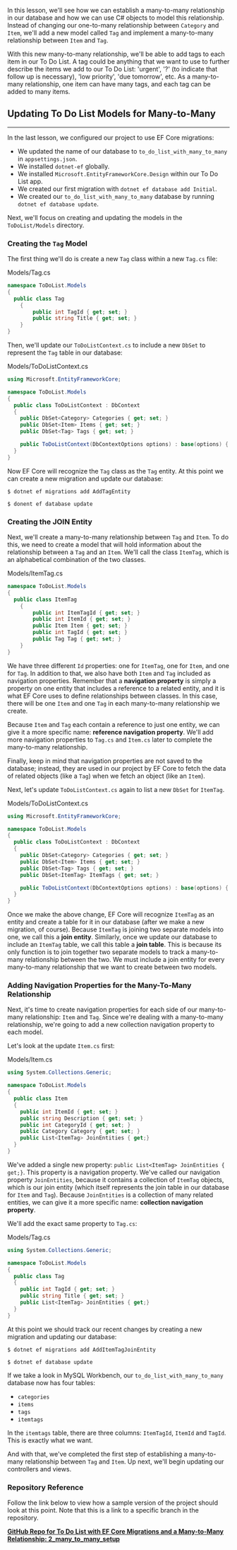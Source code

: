 In this lesson, we'll see how we can establish a many-to-many relationship in our database and how we can use C# objects to model this relationship. Instead of changing our one-to-many relationship between `Category` and `Item`, we'll add a new model called `Tag` and implement a many-to-many relationship between `Item` and `Tag`.

With this new many-to-many relationship, we'll be able to add tags to each item in our To Do List. A tag could be anything that we want to use to further describe the items we add to our To Do List: 'urgent', '?' (to indicate that follow up is necessary), 'low priority', 'due tomorrow', etc. As a many-to-many relationship, one item can have many tags, and each tag can be added to many items. 

## Updating To Do List Models for Many-to-Many
---

In the last lesson, we configured our project to use EF Core migrations:

* We updated the name of our database to `to_do_list_with_many_to_many` in `appsettings.json`.
* We installed `dotnet-ef` globally.
* We installed `Microsoft.EntityFrameworkCore.Design` within our To Do List app. 
* We created our first migration with `dotnet ef database add Initial`.
* We created our `to_do_list_with_many_to_many` database by running `dotnet ef database update`.

Next, we'll focus on creating and updating the models in the `ToDoList/Models` directory. 

### Creating the `Tag` Model

The first thing we'll do is create a new `Tag` class within a new `Tag.cs` file:

<div class="filename">Models/Tag.cs</div>

```csharp
namespace ToDoList.Models
{
  public class Tag
    {
        public int TagId { get; set; }
        public string Title { get; set; }
    }
}
```

Then, we'll update our `ToDoListContext.cs` to include a new `DbSet` to represent the `Tag` table in our database:

<div class="filename">Models/ToDoListContext.cs</div>

```csharp
using Microsoft.EntityFrameworkCore;

namespace ToDoList.Models
{
  public class ToDoListContext : DbContext
  {
    public DbSet<Category> Categories { get; set; }
    public DbSet<Item> Items { get; set; }
    public DbSet<Tag> Tags { get; set; }

    public ToDoListContext(DbContextOptions options) : base(options) { }
  }
}
```

Now EF Core will recognize the `Tag` class as the `Tag` entity. At this point we can create a new migration and update our database:

```
$ dotnet ef migrations add AddTagEntity
```

```
$ donent ef database update
```

### Creating the JOIN Entity

Next, we'll create a many-to-many relationship between `Tag` and `Item`. To do this, we need to create a model that will hold information about the relationship between a `Tag` and an `Item`. We'll call the class `ItemTag`, which is an alphabetical combination of the two classes. 

<div class="filename">Models/ItemTag.cs</div>

```csharp
namespace ToDoList.Models
{
  public class ItemTag
    {       
        public int ItemTagId { get; set; }
        public int ItemId { get; set; }
        public Item Item { get; set; }
        public int TagId { get; set; }
        public Tag Tag { get; set; }
    }
}
```

We have three different `Id` properties: one for `ItemTag`, one for `Item`, and one for `Tag`. In addition to that, we also have both `Item` and `Tag` included as navigation properties. Remember that a **navigation property** is simply a property on one entity that includes a reference to a related entity, and it is what EF Core uses to define relationships between classes. In this case, there will be one `Item` and one `Tag` in each many-to-many relationship we create. 

Because `Item` and `Tag` each contain a reference to just one entity, we can give it a more specific name: **reference navigation property**. We'll add more navigation properties to `Tag.cs` and `Item.cs` later to complete the many-to-many relationship.

Finally, keep in mind that navigation properties are not saved to the database; instead, they are used in our project by EF Core to fetch the data of related objects (like a `Tag`) when we fetch an object (like an `Item`). 

Next, let's update `ToDoListContext.cs` again to list a new `DbSet` for `ItemTag`. 

<div class="filename">Models/ToDoListContext.cs</div>

```csharp
using Microsoft.EntityFrameworkCore;

namespace ToDoList.Models
{
  public class ToDoListContext : DbContext
  {
    public DbSet<Category> Categories { get; set; }
    public DbSet<Item> Items { get; set; }
    public DbSet<Tag> Tags { get; set; }
    public DbSet<ItemTag> ItemTags { get; set; }

    public ToDoListContext(DbContextOptions options) : base(options) { }
  }
}
```

Once we make the above change, EF Core will recognize `ItemTag` as an entity and create a table for it in our database (after we make a new migration, of course). Because `ItemTag` is joining two separate models into one, we call this a **join entity**. Similarly, once we update our database to include an `ItemTag` table, we call this table a **join table**. This is because its only function is to join together two separate models to track a many-to-many relationship between the two. We must include a join entity for every many-to-many relationship that we want to create between two models.

### Adding Navigation Properties for the Many-To-Many Relationship

Next, it's time to create navigation properties for each side of our many-to-many relationship: `Item` and `Tag`. Since we're dealing with a many-to-many relationship, we're going to add a new collection navigation property to each model. 

Let's look at the update `Item.cs` first:

<div class="filename">Models/Item.cs</div>

```csharp
using System.Collections.Generic;

namespace ToDoList.Models
{
  public class Item
  {
    public int ItemId { get; set; }
    public string Description { get; set; }
    public int CategoryId { get; set; }
    public Category Category { get; set; }
    public List<ItemTag> JoinEntities { get;}
  }
}
```

We've added a single new property: `public List<ItemTag> JoinEntities { get;}`. This property is a navigation property. We've called our navigation property `JoinEntities`, because it contains a collection of `ItemTag` objects, which is our join entity (which itself represents the join table in our database for `Item` and `Tag`). Because `JoinEntities` is a collection of many related entities, we can give it a more specific name: **collection navigation property**. 

We'll add the exact same property to `Tag.cs`:

<div class="filename">Models/Tag.cs</div>

```csharp
using System.Collections.Generic;

namespace ToDoList.Models
{
  public class Tag
  {
    public int TagId { get; set; }
    public string Title { get; set; }
    public List<ItemTag> JoinEntities { get;}
  }
}
```

At this point we should track our recent changes by creating a new migration and updating our database:

```
$ dotnet ef migrations add AddItemTagJoinEntity
```

```
$ dotnet ef database update
```

If we take a look in MySQL Workbench, our `to_do_list_with_many_to_many` database now has four tables: 

* `categories`
* `items`
* `tags`
* `itemtags`

In the `itemtags` table, there are three columns: `ItemTagId`, `ItemId` and `TagId`. This is exactly what we want.

And with that, we've completed the first step of establishing a many-to-many relationship between `Tag` and `Item`. Up next, we'll begin updating our controllers and views.

### Repository Reference

Follow the link below to view how a sample version of the project should look at this point. Note that this is a link to a specific branch in the repository.

**[<i class="glyphicon glyphicon-folder-open"></i>  GitHub Repo for To Do List with EF Core Migrations and a Many-to-Many Relationship: 2\_many\_to\_many\_setup](https://github.com/epicodus-lessons/section-4-to-do-list-with-many-to-many-csharp-net6/tree/2_many_to_many_setup)**